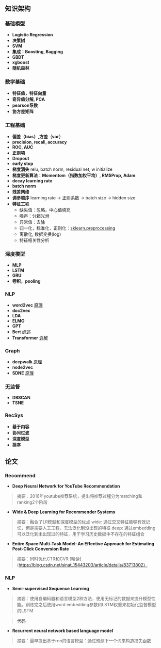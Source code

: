 
## 知识架构
### 基础模型
- **Logistic Regression**
- **决策树**
- **SVM**
- **集成：Boosting, Bagging**
- **GBDT**
- **xgboost**
- **随机森林**

### 数学基础
- **特征值，特征向量**
- **奇异值分解, PCA**
- **pearson系数**
- **协方差矩阵**

### 工程基础
- **偏差（bias）,方差（var）**
- **precision, recall, accuracy**
- **ROC, AUC**
- **正则项**
- **Dropout**
- **early stop**
- **梯度消失** relu, batch norm, residual net, w initialize
- **梯度更新算法：Momentom（指数加权平均）, RMSProp, Adam**
- **decay learning rate**
- **batch norm**
- **残差网络**
- **调参顺序** learning rate -> 正则系数 -> batch size -> hidden size 
- **特征工程**
    - 缺失值：忽略，中心值填充
    - 噪声：分箱光滑
    - 异常值：去除
    - 归一化，标准化，正则化：[sklearn.preprocessing](https://scikit-learn.org/stable/modules/preprocessing.html)
    - 离散化, 数据变换(log)
    - 特征相关性分析

### 深度模型
- **MLP**
- **LSTM**
- **GRU**
- **卷积，pooling**


### NLP
- **word2vec** [原理](https://zhuanlan.zhihu.com/p/26306795)
- **doc2vec**
- **LDA**
- **ELMO**
- **GPT**
- **Bert** [综述](https://zhuanlan.zhihu.com/p/49271699)
- **Transformer** [详解](https://medium.com/%E7%A8%8B%E5%BC%8F%E5%B7%A5%E4%BD%9C%E7%B4%A1/autoencoder-%E4%B8%89-self-attention-transformer-c37f719d222)

### Graph
- **deepwalk**  [原理](https://zhuanlan.zhihu.com/p/56380812)
- **node2vec**
- **SDNE** [原理](https://zhuanlan.zhihu.com/p/56637181)

### 无监督
- **DBSCAN**
- **TSNE**

### RecSys
- **基于内容**
- **协同过滤**
- **深度模型**
- **排序**

## 论文

### Recommend
- **Deep Neural Network for YouTube Recommendation**
> 摘要：2016年youtube推荐系统，提出将推荐过程分为matching和ranking2个阶段

- **Wide & Deep Learning for Recommender Systems**
> 摘要：融合了LR模型和深度模型的优点
> wide: 通过交叉特征能够有效记忆，但是需要人工工程，无法泛化到没出现的特征
> deep: 通过embedding可以泛化到未出现过的特征，用于学习历史数据中不存在的特征组合

- **Entire Space Multi-Task Model: An Effective Approach for Estimating Post-Click Conversion Rate**
> 摘要：同时优化CTR和CVR
> [精读](https://blog.csdn.net/sinat_15443203/article/details/83713802）

### NLP
- **Semi-supervised Sequence Learning**
> 摘要：使用自编码器和语言模型2种方法，使用无标记的数据来提升模型性能。训练完之后使用word embedding参数和LSTM权重来初始化监督模型的LSTM

> [代码](https://github.com/dongjun-Lee/transfer-learning-text-tf)

- **Recurrent neural network based language model**
> 摘要：最早提出基于rnn的语言模型：通过预测下一个词来构造损失函数

